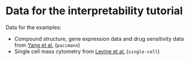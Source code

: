 # Data for the interpretability tutorial

Data for the examples:

- Compound structure, gene expression data and drug sensitivity data from [Yang et al.](https://academic.oup.com/nar/article/41/D1/D955/1059448) (`paccmann`)
- Single cell mass cytometry from [Levine et al.](https://www.cell.com/cell/fulltext/S0092-8674(15)00637-6) (`single-cell`)
